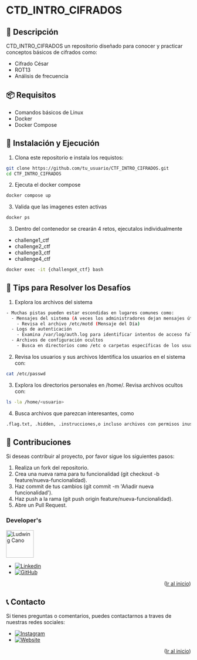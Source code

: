 
# CTD_INTRO_CIFRADOS
<a id="readme-top"></a>

<!--
PROJECT DESCRIPTION
-->
## 📜 Descripción

CTD_INTRO_CIFRADOS un repositorio diseñado para conocer y practicar conceptos básicos de cifrados como:
 
- Cifrado César
- ROT13
- Análisis de frecuencia

## 📦 Requisitos

- Comandos básicos de Linux
- Docker
- Docker Compose


## 🚀 Instalación y Ejecución
1. Clona este repositorio e instala los requistos:

```bash
git clone https://github.com/tu_usuario/CTF_INTRO_CIFRADOS.git
cd CTF_INTRO_CIFRADOS
```

2. Ejecuta el docker compose

```bash
docker compose up  
```

3. Valida que las imagenes esten activas

```bash
docker ps  
```

3. Dentro del contenedor se crearán 4 retos, ejecutalos individualmente

- challenge1_ctf
- challenge2_ctf
- challenge3_ctf
- challenge4_ctf

```bash
docker exec -it {challengeX_ctf} bash
```
## 📝 Tips para Resolver los Desafíos
1.	Explora los archivos del sistema
```bash
- Muchas pistas pueden estar escondidas en lugares comunes como:
  - Mensajes del sistema (A veces los administradores dejan mensajes útiles o pistas ahí.)
    - Revisa el archivo /etc/motd (Mensaje del Día) 
  - Logs de autenticación
    - Examina /var/log/auth.log para identificar intentos de acceso fallidos o información sospechosa.
  - Archivos de configuración ocultos
    - Busca en directorios como /etc o carpetas específicas de los usuarios
```

2. Revisa los usuarios y sus archivos
	Identifica los usuarios en el sistema con:
  ```bash
cat /etc/passwd
```
3. Explora los directorios personales en /home/. Revisa archivos ocultos con:
  ```bash
ls -la /home/<usuario>
```
4. Busca archivos que parezcan interesantes, como
  ```bash
 .flag.txt, .hidden, .instrucciones,o incluso archivos con permisos inusuales.
```


## 👥 Contribuciones
Si deseas contribuir al proyecto, por favor sigue los siguientes pasos:
1. Realiza un fork del repositorio.
2.	Crea una nueva rama para tu funcionalidad (git checkout -b feature/nueva-funcionalidad).
3.	Haz commit de tus cambios (git commit -m 'Añadir nueva funcionalidad').
4.	Haz push a la rama (git push origin feature/nueva-funcionalidad).
5.	Abre un Pull Request.

### Developer's

<a href="https://github.com/locano">
  <img width='75' src="https://avatars.githubusercontent.com/u/16949087?v=4" alt="Ludwing Cano" />
</a>

* [![Linkedin][Linkedin]][Linkedin-lud]
* [![GitHub][GitHub]][GitHub-lud]

<p align="right">(<a href="#readme-top">Ir al inicio</a>)</p>

## 📞 Contacto
Si tienes preguntas o comentarios, puedes contactarnos a traves de nuestras redes sociales:

* [![Instagram][Instagram]][Instagram-url]
* [![Website][Website]][Website-url]

<p align="right">(<a href="#readme-top">Ir al inicio</a>)</p>



<!-- MARKDOWN LINKS & IMAGES -->
[Redux]: https://img.shields.io/badge/Redux-764ABC?style=flat&logo=redux&logoColor=white
[Redux-url]: https://redux.js.org/
[Next.js]: https://img.shields.io/badge/next.js-000000?style=for-the-badge&logo=nextdotjs&logoColor=white
[Next-url]: https://nextjs.org/
[React.js]: https://img.shields.io/badge/React-20232A?style=for-the-badge&logo=react&logoColor=61DAFB
[React-url]: https://reactjs.org/
[Bootstrap.com]: https://img.shields.io/badge/Bootstrap-563D7C?style=for-the-badge&logo=bootstrap&logoColor=white
[Bootstrap-url]: https://getbootstrap.com
[MongoDB]: https://img.shields.io/badge/MongoDB-47A248?style=flat&logo=mongodb&logoColor=white
[MongoDB-url]: https://www.npmjs.com/package/mongodb
[Node.js]: https://img.shields.io/badge/Node.js-339933?style=flat&logo=node.js&logoColor=white
[Node-url]: https://nodejs.org/en/
[Reveal-js]: https://img.shields.io/badge/Reveal.js-339933?style=flat&logo=reveal.js&logoColor=white
[Reveal-url]: https://revealjs.com/
[Python]: https://img.shields.io/badge/Python-3776AB?style=flat&logo=python&logoColor=white
[Python-url]: https://www.python.org/
[Instagram]: https://img.shields.io/badge/Instagram-E4405F?style=flat&logo=instagram&logoColor=white
[Instagram-url]: https://www.instagram.com/ludwing238/
[Instagram]: https://img.shields.io/badge/Instagram-E4405F?style=flat&logo=instagram&logoColor=white
[Instagram-url]: https://www.instagram.com/ludwing238/
[Website]: https://img.shields.io/website?url=https://lc2tech.com/
[Website-url]: https://lc2tech.com/
[AntDesign]: https://img.shields.io/badge/-Ant%20Design-333333?style=flat&logo=ant-design&logoColor=0170FE
[AntDesign-url]: https://ant.design/
[Chartjs]: https://img.shields.io/badge/chart.js-F5788D.svg?style=for-the-badge&logo=chart.js&logoColor=white
[Chartjs-url]: https://github.com/reactchartjs/react-chartjs-2
[Linkedin-lud]: https://www.linkedin.com/in/ludwing-cano238
[Linkedin]: https://img.shields.io/badge/-LinkedIn-black.svg?style=for-the-badge&logo=linkedin&colorB=555
[Github-lud]: https://github.com/locano
[GitHub]: https://img.shields.io/badge/github-%23121011.svg?style=for-the-badge&logo=github&logoColor=white
